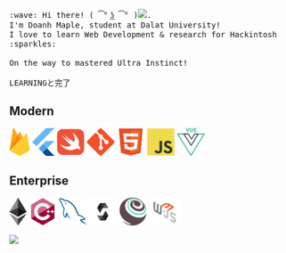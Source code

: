 <p>
  <samp>
    :wave: Hi there! ( ͡° ͜ʖ ͡° )<img src="https://user-images.githubusercontent.com/5679180/79618120-0daffb80-80be-11ea-819e-d2b0fa904d07.gif" width="27px">.
    <br>I'm Doanh Maple, student at Dalat University!
    <br>I love to learn Web Development & research for Hackintosh :sparkles:<br>
    <br>On the way to mastered Ultra Instinct!<br>
    <br>LEARNINGと完了<br>
  </samp>
</p>

## Modern
<img src="https://github.com/doanhmaple/doanhmaple/blob/master/Firebase_Logo_Logomark.png?raw=true" height="50"> <img src="https://raw.githubusercontent.com/doanhmaple/doanhmaple/f629177f82a4fadea4b143e2a30d4fb05abaf0ff/flutter.svg" height="50"> <img src="https://raw.githubusercontent.com/doanhmaple/doanhmaple/d412f2f6daca75653365778db2a7087a29c4c15c/swift-original.svg" height="50"> <img src="https://raw.githubusercontent.com/doanhmaple/doanhmaple/d412f2f6daca75653365778db2a7087a29c4c15c/git-original.svg" height="50"> <img src="https://raw.githubusercontent.com/doanhmaple/doanhmaple/f629177f82a4fadea4b143e2a30d4fb05abaf0ff/html5-original.svg" height="50"> <img src="https://raw.githubusercontent.com/doanhmaple/doanhmaple/f629177f82a4fadea4b143e2a30d4fb05abaf0ff/javascript-original.svg" height="50"> <img src="https://raw.githubusercontent.com/doanhmaple/doanhmaple/f629177f82a4fadea4b143e2a30d4fb05abaf0ff/vue-logo.svg" height="50">

## Enterprise
<img src="https://github.com/boyuanx/boyuanx/blob/master/Ethereum.png" height="50"> <img src="https://raw.githubusercontent.com/doanhmaple/doanhmaple/d412f2f6daca75653365778db2a7087a29c4c15c/cplusplus-original.svg" height="50"> <img src="https://raw.githubusercontent.com/doanhmaple/doanhmaple/d412f2f6daca75653365778db2a7087a29c4c15c/mysql-original.svg" height="50"> <img src="https://raw.githubusercontent.com/doanhmaple/doanhmaple/f629177f82a4fadea4b143e2a30d4fb05abaf0ff/Solidity.svg" height="50"> <img src="https://raw.githubusercontent.com/doanhmaple/doanhmaple/f629177f82a4fadea4b143e2a30d4fb05abaf0ff/truffle-logomark.svg" height="50"> <img src="https://github.com/doanhmaple/doanhmaple/blob/master/web3js.png" height="50">

<img src="https://github-readme-stats.vercel.app/api?username=doanhmaple&show_icons=true">
